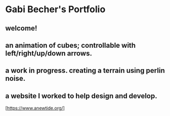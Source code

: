# Gabi Becher's Portfolio
## welcome!

## an animation of cubes; controllable with left/right/up/down arrows.

<script src="processing.min.js"></script>
<canvas data-processing-sources="ProjCube/Cube.pde ProjCube/ProjCube.pde"
    style="display:block; margin-left:auto; margin-right:auto;"></canvas>

## a work in progress. creating a terrain using perlin noise.

<script src="processing.min.js"></script>
<canvas data-processing-sources="terrain/Sphere.pde terrian/terrain.pde terrain/mountain.jpg terrain/mountain.png"
    style="display:block; margin-left:auto; margin-right:auto;"></canvas>

## a website I worked to help design and develop.

[https://www.anewtide.org/]
